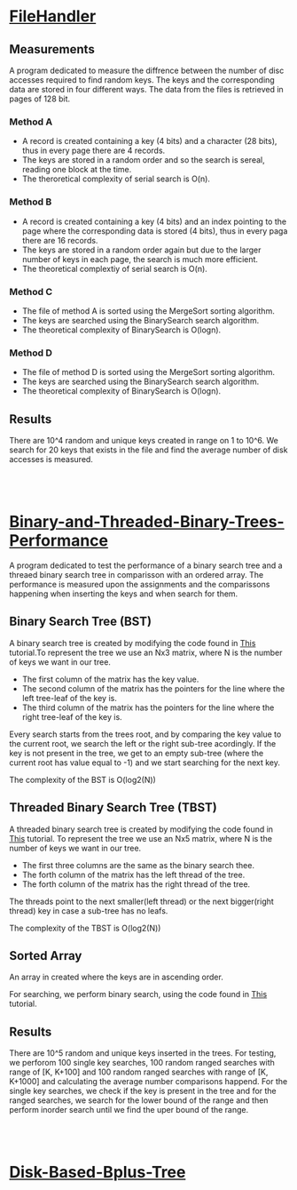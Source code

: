 #  <a href="https://github.com/AlexanderStavrop/Disk-based-algorihtms/tree/master/1.%20FileHandler">FileHandler</a>
## Measurements
A program dedicated to measure the diffrence between the number of disc accesses required to find random keys. The keys and the corresponding data are stored 
in four different ways. The data from the files is retrieved in pages of 128 bit.

### Method A
- A record is created containing a key (4 bits) and a character (28 bits), thus in every page there are 4 records.
- The keys are stored in a random order and so the search is sereal, reading one block at the time.
- The theroretical complexity of serial search is O(n).

### Method B
- A record is created containing a key (4 bits) and an index pointing to the page where the corresponding data is stored (4 bits), thus in every paga there 
are 16 records.
- The keys are stored in a random order again but due to the larger number of keys in each page, the search is much more efficient.
- The theoretical complextiy of serial search is O(n).

### Method C
- The file of method A is sorted using the MergeSort sorting algorithm.
- The keys are searched using the BinarySearch search algorithm.
- The theoretical complexity of BinarySearch is O(logn).

### Method D
- The file of method D is sorted using the MergeSort sorting algorithm.
- The keys are searched using the BinarySearch search algorithm.
- The theoretical complexity of BinarySearch is O(logn).

## Results
There are 10^4 random and unique keys created in range on 1 to 10^6. We search for 20 keys that exists in the file and find the average number of disk accesses is measured.

<br></br>
#  <a href="https://github.com/AlexanderStavrop/Disk-based-algorihtms/tree/master/2.%20Binary%20and%20Threaded%20Binary%20Trees%20Performance">Binary-and-Threaded-Binary-Trees-Performance</a>

A program dedicated to test the performance of a binary search tree and a threaed binary search tree in comparisson with an ordered array. The performance is measured upon the assignments and the comparissons happening when inserting the keys and when search for them.

## Binary Search Tree (BST)
A binary search tree is created by modifying the code found in <a href="https://www.geeksforgeeks.org/binary-search-tree-data-structure/">This</a> tutorial.To represent the tree we use an Nx3 matrix, where N is the number of keys we want in our tree. 
  - The first column of the matrix has the key value.
  - The second column of the matrix has the pointers for the line where the left tree-leaf of the key is. 
  - The third column of the matrix has the pointers for the line where the right tree-leaf of the key is.


Every search starts from the trees root, and by comparing the key value to the current root, we search the left or the right sub-tree acordingly. If the key is not present in the tree, we get to an empty sub-tree (where the current root  has value equal to -1) and we start searching for the next key. 

The complexity of the BST is O(log2(N))

## Threaded Binary Search Tree (TBST)
A threaded binary search tree is created by modifying the code found in <a href="https://www.geeksforgeeks.org/threaded-binary-tree/">This</a> tutorial. To represent the tree we use an Nx5 matrix, where N is the number of keys we want in our tree.
  - The first three columns are the same as the binary search thee.
  - The forth column of the matrix has the left thread of the tree. 
  - The forth column of the matrix has the right thread of the tree.

The threads point to the next smaller(left thread) or the next bigger(right thread) key in case a sub-tree has no leafs.

The complexity of the TBST is O(log2(N))

## Sorted Array
An array in created where the keys are in ascending order.

For searching, we perform binary search, using the code found in <a href="hhttps://www.geeksforgeeks.org/binary-search/">This</a> tutorial.

## Results
There are 10^5 random and unique keys inserted in the trees. For testing, we perforom 100  single key searches, 100 random ranged searches with range of [K, K+100] and 100 random ranged searches with range of [K, K+1000] and calculating the average number comparisons happend. For the single key searches, we check if the key is present in the tree and for the ranged searches, we search for the lower bound of the range and then perform inorder search until we find the uper bound of the range.

<br></br>
#  <a href="https://github.com/AlexanderStavrop/Disk-based-algorihtms/tree/master/3.%20Disk%20Based%20Bplus%20Tree">Disk-Based-Bplus-Tree</a>










